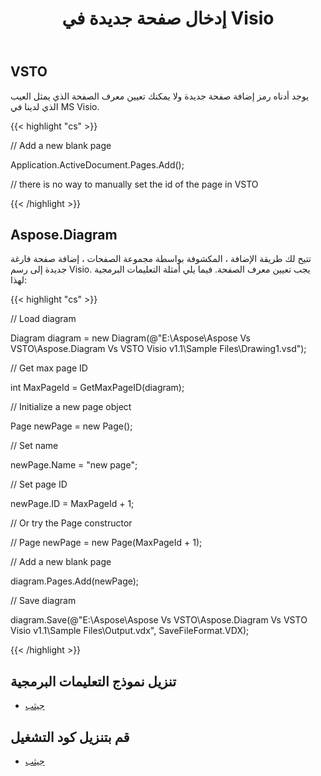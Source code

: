 ﻿---
title: إدخال صفحة جديدة في Visio
type: docs
weight: 60
url: /ar/net/inserting-a-new-page-in-visio/
---
## **VSTO**
يوجد أدناه رمز إضافة صفحة جديدة ولا يمكنك تعيين معرف الصفحة الذي يمثل العيب الذي لدينا في MS Visio.

{{< highlight "cs" >}}

  // Add a new blank page

 Application.ActiveDocument.Pages.Add();

 // there is no way to manually set the id of the page in VSTO

{{< /highlight >}}
## **Aspose.Diagram**
تتيح لك طريقة الإضافة ، المكشوفة بواسطة مجموعة الصفحات ، إضافة صفحة فارغة جديدة إلى رسم Visio. يجب تعيين معرف الصفحة.
فيما يلي أمثلة التعليمات البرمجية لهذا:

{{< highlight "cs" >}}

  // Load diagram

 Diagram diagram = new Diagram(@"E:\Aspose\Aspose Vs VSTO\Aspose.Diagram Vs VSTO Visio v1.1\Sample Files\Drawing1.vsd");

 // Get max page ID

 int MaxPageId = GetMaxPageID(diagram);

 // Initialize a new page object

 Page newPage = new Page();

 // Set name

 newPage.Name = "new page";

 // Set page ID

 newPage.ID = MaxPageId + 1;

 // Or try the Page constructor

 // Page newPage = new Page(MaxPageId + 1);

 // Add a new blank page

 diagram.Pages.Add(newPage);

 // Save diagram

 diagram.Save(@"E:\Aspose\Aspose Vs VSTO\Aspose.Diagram Vs VSTO Visio v1.1\Sample Files\Output.vdx", SaveFileFormat.VDX);


{{< /highlight >}}
## **تنزيل نموذج التعليمات البرمجية**
- [جيثب](https://github.com/aspose-diagram/Aspose.Diagram-for-.NET/releases/tag/AsposeDiagramVsVSTOv1.1)
## **قم بتنزيل كود التشغيل**
- [جيثب](https://github.com/aspose-diagram/Aspose.Diagram-for-.NET/tree/master/Plugins/Aspose.Diagram%20Vs%20VSTO%20Visio/Code%20Comparison%20of%20Common%20Features/Inserting%20a%20New%20Page)
